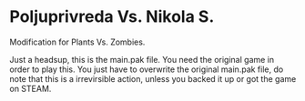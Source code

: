 # Poljuprivreda Vs. Nikola S.
Modification for Plants Vs. Zombies.

Just a headsup, this is the main.pak file. You need the original game in order to play this. You just have to overwrite the original main.pak file, do note that this is a irrevirsible action, unless you backed it up or got the game on STEAM.
